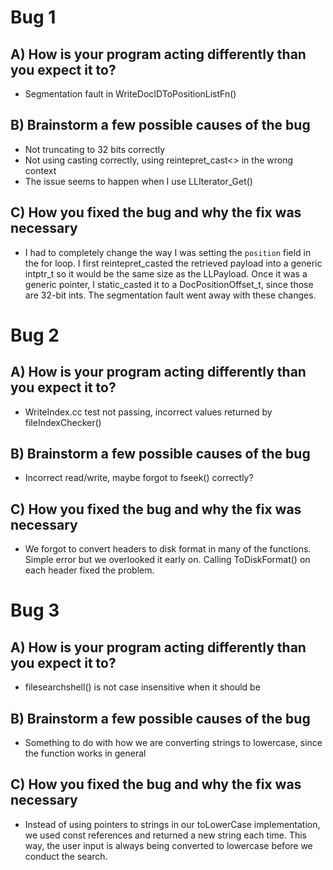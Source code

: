# Bug 1

## A) How is your program acting differently than you expect it to?
- Segmentation fault in WriteDocIDToPositionListFn()

## B) Brainstorm a few possible causes of the bug
- Not truncating to 32 bits correctly
- Not using casting correctly, using reintepret_cast<> in the wrong context
- The issue seems to happen when I use LLIterator_Get()

## C) How you fixed the bug and why the fix was necessary
- I had to completely change the way I was setting the `position` field in the for loop. I first reintepret_casted the retrieved payload into a generic 
intptr_t so it would be the same size as the LLPayload. Once it was a generic pointer, I static_casted it to a DocPositionOffset_t, since those are 32-bit ints. The segmentation fault went away with these changes.

# Bug 2

## A) How is your program acting differently than you expect it to?
- WriteIndex.cc test not passing, incorrect values returned by fileIndexChecker()

## B) Brainstorm a few possible causes of the bug
- Incorrect read/write, maybe forgot to fseek() correctly?

## C) How you fixed the bug and why the fix was necessary
- We forgot to convert headers to disk format in many of the functions. Simple error but we overlooked it early on. Calling ToDiskFormat() on each header fixed the problem.

# Bug 3

## A) How is your program acting differently than you expect it to?
- filesearchshell() is not case insensitive when it should be

## B) Brainstorm a few possible causes of the bug
- Something to do with how we are converting strings to lowercase, since the function works in general

## C) How you fixed the bug and why the fix was necessary
- Instead of using pointers to strings in our toLowerCase implementation, we used const references and returned a new string each time. This way, the user input is always being converted to lowercase before we conduct the search.
